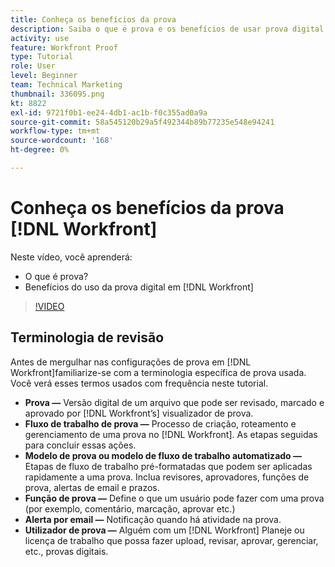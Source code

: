 ```yaml
---
title: Conheça os benefícios da prova
description: Saiba o que é prova e os benefícios de usar prova digital no [!DNL  Workfront].
activity: use
feature: Workfront Proof
type: Tutorial
role: User
level: Beginner
team: Technical Marketing
thumbnail: 336095.png
kt: 8822
exl-id: 9721f0b1-ee24-4db1-ac1b-f0c355ad0a9a
source-git-commit: 58a545120b29a5f492344b89b77235e548e94241
workflow-type: tm+mt
source-wordcount: '168'
ht-degree: 0%

---
```


# Conheça os benefícios da prova [!DNL Workfront]

Neste vídeo, você aprenderá:

* O que é prova?
* Benefícios do uso da prova digital em [!DNL Workfront]

>[!VIDEO](https://video.tv.adobe.com/v/336095/?quality=12)

## Terminologia de revisão

Antes de mergulhar nas configurações de prova em [!DNL  Workfront]familiarize-se com a terminologia específica de prova usada. Você verá esses termos usados com frequência neste tutorial.

* **Prova —** Versão digital de um arquivo que pode ser revisado, marcado e aprovado por [!DNL Workfront’s] visualizador de prova.
* **Fluxo de trabalho de prova —** Processo de criação, roteamento e gerenciamento de uma prova no [!DNL Workfront]. As etapas seguidas para concluir essas ações.
* **Modelo de prova ou modelo de fluxo de trabalho automatizado —** Etapas de fluxo de trabalho pré-formatadas que podem ser aplicadas rapidamente a uma prova. Inclua revisores, aprovadores, funções de prova, alertas de email e prazos.
* **Função de prova —** Define o que um usuário pode fazer com uma prova (por exemplo, comentário, marcação, aprovar etc.)
* **Alerta por email —** Notificação quando há atividade na prova.
* **Utilizador de prova —** Alguém com um [!DNL Workfront] Planeje ou licença de trabalho que possa fazer upload, revisar, aprovar, gerenciar, etc., provas digitais.

<!--
For a complete list of [!DNL Workfront] proof terms, download this guide.
-->
